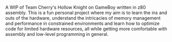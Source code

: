 A WIP of Team Cherry's Hollow Knight on GameBoy written in z80 assembly.
This is a fun personal project where my aim is to learn the ins and outs of the hardware, understand the intricacies of memory management and performance in constrained environments and learn how to optimize code for limited hardware resources, all while getting more comfortable with assembly and low-level programming in general.
